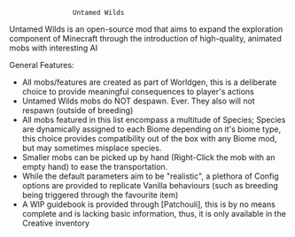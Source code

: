                     Untamed Wilds

Untamed Wilds is an open-source mod that aims to expand the exploration component of Minecraft through the introduction of high-quality, animated mobs with interesting AI
	 
General Features:
* All mobs/features are created as part of Worldgen, this is a deliberate choice to provide meaningful consequences to player's actions
* Untamed Wilds mobs do NOT despawn. Ever. They also will not respawn (outside of breeding)
* All mobs featured in this list encompass a multitude of Species; Species are dynamically assigned to each Biome depending on it's biome type, this choice provides compatibility out of the box with any Biome mod, but may sometimes misplace species.
* Smaller mobs can be picked up by hand (Right-Click the mob with an empty hand) to ease the transportation. 
* While the default parameters aim to be "realistic", a plethora of Config options are provided to replicate Vanilla behaviours (such as breeding being triggered through the favourite item)
* A WIP guidebook is provided through [Patchouli], this is by no means complete and is lacking basic information, thus, it is only available in the Creative inventory